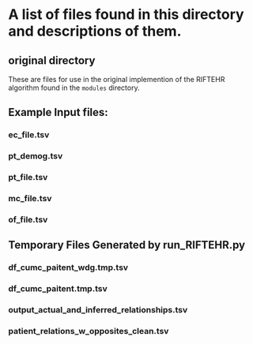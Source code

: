 # A list of files found in this directory and descriptions of them.

## original directory
These are files for use in the original implemention of the RIFTEHR algorithm found in the `modules` directory.

## Example Input files:

### ec_file.tsv

### pt_demog.tsv

### pt_file.tsv

### mc_file.tsv

### of_file.tsv

## Temporary Files Generated by run_RIFTEHR.py

### df_cumc_paitent_wdg.tmp.tsv

### df_cumc_paitent.tmp.tsv

### output_actual_and_inferred_relationships.tsv

### patient_relations_w_opposites_clean.tsv






